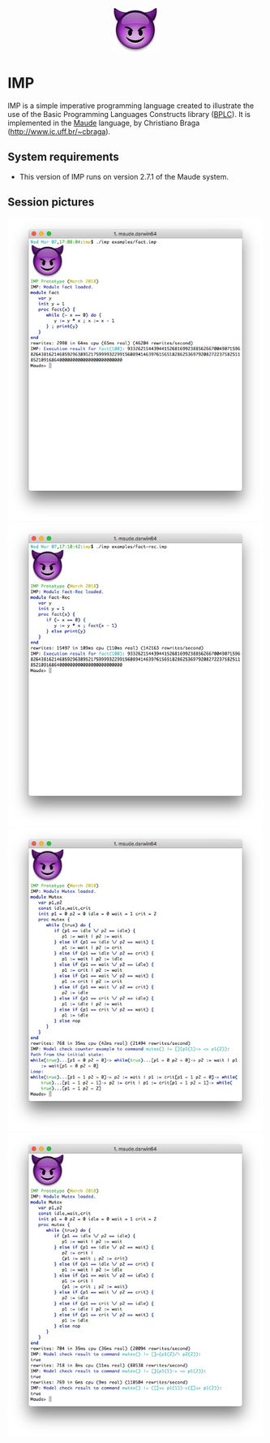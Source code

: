<p align="center">
<img src="./imp.jpg">
</p>

# IMP
IMP is a simple imperative programming language created to illustrate the use of the Basic Programming Languages Constructs library ([BPLC](http://github.com/ChristianoBraga/BPLC)). 
It is implemented in the [Maude](http://maude.cs.uiuc.edu) language, by Christiano Braga (<http://www.ic.uff.br/~cbraga>).

## System requirements

* This version of IMP runs on version 2.7.1 of the Maude system. 

## Session pictures

<p align="center">
<img src="./fact-session.jpg" width="600">
<img src="./fact-rec-session.jpg" width="600">
<img src="./mutex-session.jpg" width="600">
<img src="./mutex2-session.jpg" width="600">
</p>


